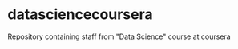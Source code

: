 datasciencecoursera
===================

Repository containing staff from "Data Science" course at coursera
